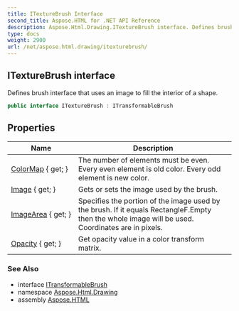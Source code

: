 ```yaml
---
title: ITextureBrush Interface
second_title: Aspose.HTML for .NET API Reference
description: Aspose.Html.Drawing.ITextureBrush interface. Defines brush interface that uses an image to fill the interior of a shape
type: docs
weight: 2900
url: /net/aspose.html.drawing/itexturebrush/
---
```

## ITextureBrush interface

Defines brush interface that uses an image to fill the interior of a shape.

```csharp
public interface ITextureBrush : ITransformableBrush
```

## Properties

| Name | Description |
| --- | --- |
| [ColorMap](../../aspose.html.drawing/itexturebrush/colormap/) { get; } | The number of elements must be even. Every even element is old color. Every odd element is new color. |
| [Image](../../aspose.html.drawing/itexturebrush/image/) { get; } | Gets or sets the image used by the brush. |
| [ImageArea](../../aspose.html.drawing/itexturebrush/imagearea/) { get; } | Specifies the portion of the image used by the brush. If it equals RectangleF.Empty then the whole image will be used. Coordinates are in pixels. |
| [Opacity](../../aspose.html.drawing/itexturebrush/opacity/) { get; } | Get opacity value in a color transform matrix. |

### See Also

* interface [ITransformableBrush](../itransformablebrush/)
* namespace [Aspose.Html.Drawing](../../aspose.html.drawing/)
* assembly [Aspose.HTML](../../)

